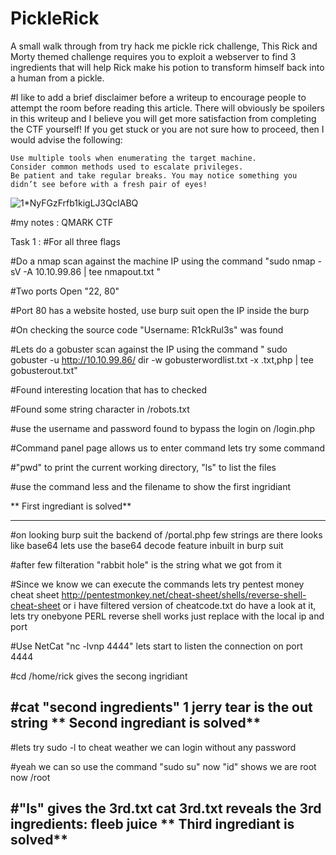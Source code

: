 # PickleRick
A small walk through from try hack me pickle rick challenge, This Rick and Morty themed challenge requires you to exploit a webserver to find 3 ingredients that will help Rick make his potion to transform himself back into a human from a pickle.


#I like to add a brief disclaimer before a writeup to encourage people to attempt the room before reading this article. There will obviously be spoilers in this writeup and I believe you will get more satisfaction from completing the CTF yourself! If you get stuck or you are not sure how to proceed, then I would advise the following:

    Use multiple tools when enumerating the target machine.
    Consider common methods used to escalate privileges.
    Be patient and take regular breaks. You may notice something you didn’t see before with a fresh pair of eyes!
    
    
![1*NyFGzFrfb1kigLJ3QcIABQ](https://user-images.githubusercontent.com/79510640/119017388-f4384d80-b968-11eb-8b6a-5819e9335f1e.png)

#my notes : 
QMARK CTF

Task 1 :
#For all three flags

#Do a nmap scan against the machine IP using the command  "sudo nmap -sV -A 10.10.99.86 | tee nmapout.txt "

#Two ports Open "22, 80"

#Port 80 has a website hosted, use burp suit open the IP inside the burp

#On checking the source code  "Username: R1ckRul3s" was found

#Lets do a gobuster scan against the IP using the command   " sudo gobuster -u http://10.10.99.86/ dir -w gobusterwordlist.txt -x .txt,php | tee gobusterout.txt"

#Found interesting location that has to checked 

#Found some string character in /robots.txt

#use the username and password found to bypass the login on /login.php

#Command panel page allows us to enter command lets try some command 

#"pwd" to print the current working directory, "ls" to list the files

#use the command less and the filename to show the first ingridiant

**
First ingrediant is solved**

-----------------------------------------------------------------------------
#on looking burp suit the backend of /portal.php few strings are there looks like base64 lets use the base64 decode feature inbuilt in burp suit

#after few filteration "rabbit hole" is the string what we got from it

#Since we know we can execute the commands lets try pentest money cheat sheet http://pentestmonkey.net/cheat-sheet/shells/reverse-shell-cheat-sheet or i have  filtered version of cheatcode.txt do have a look at it, lets try onebyone PERL reverse shell works just replace with the local ip and port 

#Use NetCat "nc -lvnp 4444" lets start to listen the connection on port 4444 

#cd /home/rick gives the secong ingridiant 

#cat "second ingredients" 1 jerry tear is the out string
**
Second ingrediant is solved**
-----------------------------------------------------------------------------
#lets try sudo -l to cheat weather we can login without any password

#yeah we can so use the command "sudo su"  now  "id" shows we are root now /root

#"ls" gives the 3rd.txt cat 3rd.txt reveals the 3rd ingredients: fleeb juice
**
Third ingrediant is solved**
-----------------------------------------------------------------------------

